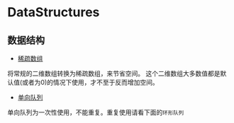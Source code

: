 # DataStructures

## 数据结构


- [稀疏数组](sparse-array/src/main/resources/SparseArray.md)
 
将常规的二维数组转换为稀疏数组，来节省空间。
这个二维数组大多数值都是默认值(或者为0)的情况下使用，才不至于反而增加空间。

- [单向队列](unidirectional-queue/src/main/resources/unidirectional-queue.md)

单向队列为一次性使用，不能重复。重复使用请看下面的`环形队列`

